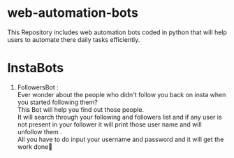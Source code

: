 # web-automation-bots
This Repository includes web automation bots coded in python that will help users to automate there daily tasks efficiently.
# InstaBots
 1.  FollowersBot :<br>
     Ever wonder about the people who didn't follow you back on insta when you started following them? <br>
     This Bot will help you find out those people.<br>
     It will search through your following and followers list and if any user is not present in your follower it will print those user name and will unfollow them .<br>
     All you have to do input your username and password and it will get the work done🚀
